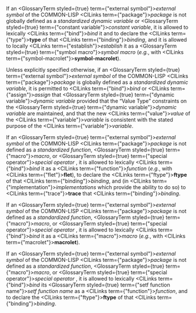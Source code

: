  



If an <GlossaryTerm styled={true} term={"external symbol"}><i>external symbol</i></GlossaryTerm> of the COMMON-LISP <ClLinks  term={"package"}><i>package</i></ClLinks> is not globally defined as a *standardized dynamic variable* or <GlossaryTerm styled={true} term={"constant variable"}><i>constant variable</i></GlossaryTerm>, it is allowed to lexically <ClLinks  term={"bind"}><i>bind</i></ClLinks> it and to declare the <ClLinks  term={"type"}><b>type</b></ClLinks> of that <ClLinks  term={"binding"}><i>binding</i></ClLinks>, and it is allowed to locally <ClLinks  term={"establish"}><i>establish</i></ClLinks> it as a <GlossaryTerm styled={true} term={"symbol macro"}><i>symbol macro</i></GlossaryTerm> (*e.g.*, with <ClLinks  term={"symbol-macrolet"}><b>symbol-macrolet</b></ClLinks>). 



Unless explicitly specified otherwise, if an <GlossaryTerm styled={true} term={"external symbol"}><i>external symbol</i></GlossaryTerm> of the COMMON-LISP <ClLinks  term={"package"}><i>package</i></ClLinks> is globally defined as a *standardized dynamic variable*, it is permitted to <ClLinks  term={"bind"}><i>bind</i></ClLinks> or <ClLinks  term={"assign"}><i>assign</i></ClLinks> that <GlossaryTerm styled={true} term={"dynamic variable"}><i>dynamic variable</i></GlossaryTerm> provided that the “Value Type” constraints on the <GlossaryTerm styled={true} term={"dynamic variable"}><i>dynamic variable</i></GlossaryTerm> are maintained, and that the new <ClLinks  term={"value"}><i>value</i></ClLinks> of the <ClLinks  term={"variable"}><i>variable</i></ClLinks> is consistent with the stated purpose of the <ClLinks  term={"variable"}><i>variable</i></ClLinks>. 



If an <GlossaryTerm styled={true} term={"external symbol"}><i>external symbol</i></GlossaryTerm> of the COMMON-LISP <ClLinks  term={"package"}><i>package</i></ClLinks> is not defined as a *standardized function*, <GlossaryTerm styled={true} term={"macro"}><i>macro</i></GlossaryTerm>, or <GlossaryTerm styled={true} term={"special operator"}><i>special operator</i></GlossaryTerm> , it is allowed to lexically <ClLinks  term={"bind"}><i>bind</i></ClLinks> it as a <ClLinks  term={"function"}><i>function</i></ClLinks> (*e.g.*, with <ClLinks  term={"flet"}><b>flet</b></ClLinks>), to declare the <ClLinks  term={"ftype"}><b>ftype</b></ClLinks> of that <ClLinks  term={"binding"}><i>binding</i></ClLinks>, and (in <ClLinks  term={"implementation"}><i>implementations</i></ClLinks> which provide the ability to do so) to <ClLinks  term={"trace"}><b>trace</b></ClLinks> that <ClLinks  term={"binding"}><i>binding</i></ClLinks>. 



If an <GlossaryTerm styled={true} term={"external symbol"}><i>external symbol</i></GlossaryTerm> of the COMMON-LISP <ClLinks  term={"package"}><i>package</i></ClLinks> is not defined as a *standardized function*, <GlossaryTerm styled={true} term={"macro"}><i>macro</i></GlossaryTerm>, or <GlossaryTerm styled={true} term={"special operator"}><i>special operator</i></GlossaryTerm> , it is allowed to lexically <ClLinks  term={"bind"}><i>bind</i></ClLinks> it as a <ClLinks  term={"macro"}><i>macro</i></ClLinks> (*e.g.*, with <ClLinks  term={"macrolet"}><b>macrolet</b></ClLinks>). 



If an <GlossaryTerm styled={true} term={"external symbol"}><i>external symbol</i></GlossaryTerm> of the COMMON-LISP <ClLinks  term={"package"}><i>package</i></ClLinks> is not defined as a *standardized function*, <GlossaryTerm styled={true} term={"macro"}><i>macro</i></GlossaryTerm>, or <GlossaryTerm styled={true} term={"special operator"}><i>special operator</i></GlossaryTerm> , it is allowed to lexically <ClLinks  term={"bind"}><i>bind</i></ClLinks> its <GlossaryTerm styled={true} term={"setf function name"}><i>setf function name</i></GlossaryTerm> as a <ClLinks  term={"function"}><i>function</i></ClLinks>, and to declare the <ClLinks  term={"ftype"}><b>ftype</b></ClLinks> of that <ClLinks  term={"binding"}><i>binding</i></ClLinks>. 







 



 



